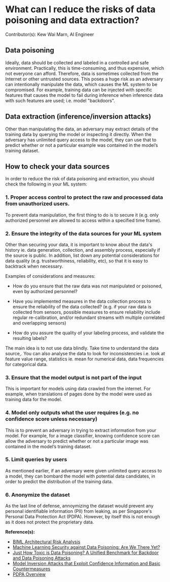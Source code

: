 # What can I reduce the risks of data poisoning and data extraction?

Contributor(s): Kew Wai Marn, AI Engineer

## Data poisoning

Ideally, data should be collected and labeled in a controlled and safe
environment. Practically, this is time-consuming, and thus expensive, which not
everyone can afford. Therefore, data is sometimes collected from the Internet or
other untrusted sources. This poses a huge risk as an adversary can
intentionally manipulate the data, which causes the ML system to be compromised.
For example, training data can be injected with specific features that causes the model to fail
during inference when inference data with such features are used; i.e. model
"backdoors".

## Data extraction (inference/inversion attacks)

Other than manipulating the data, an adversary may extract details of the
training data by querying the model or inspecting it directly. When
the adversary has unlimited query access to the model, they can use that to
predict whether or not a particular example was contained in the model’s
training dataset.

## How to check your data sources

In order to reduce the risk of data poisoning and extraction, you should check
the following in your ML system:

### 1. Proper access control to protect the raw and processed data from unauthorized users.

To prevent data manipulation, the first thing to do is to secure it (e.g. only
authorized personnel are allowed to access within a specified time frame).

### 2. Ensure the integrity of the data sources for your ML system

Other than securing your data, it is important to know about the data's history
ie. data generation, collection, and assembly process, especially if the source
is public. In addition, list down any potential considerations for data quality
(e.g. trustworthiness, reliability, etc), so that it is easy to backtrack when
necessary.

Examples of considerations and measures:

- How do you ensure that the raw data was not manipulated or poisoned, even by
authorized personnel?

- Have you implemented measures in the data collection process to ensure the
reliability of the data collected? (e.g. if your raw data is collected from
sensors, possible measures to ensure reliability include regular re-calibration,
and/or redundant streams with multiple correlated and overlapping sensors)

- How do you assure the quality of your labeling process, and validate the
resulting labels?

The main idea is to not use data blindly. Take time to understand the data
source,. You can also analyse the data to look for inconsistencies i.e. look at
feature value range, statistics ie. mean for numerical data, data frequencies
for categorical data.

### 3. Ensure that the model output is not part of the input

This is important for models using data crawled from the internet. For example,
when translations of pages done by the model were used as training data for the
model.

### 4. Model only outputs what the user requires (e.g. no confidence score unless necessary)

This is to prevent an adversary in trying to extract information from your model.
For example, for a image classifier, knowing confidence score can allow the
adversary to predict whether or not a particular image was contained in the
model’s training dataset.

### 5. Limit queries by users

As mentioned earlier, if an adversary were given unlimited query access to a
model, they can bombard the model with potential data candidates, in order to
predict the distribution of the training data.

### 6. Anonymize the dataset

As the last line of defense, annoymizing the dataset would prevent any personal
identifiable information (PII) from leaking, as per Singapore's Personal Data
Protection Act (PDPA). However, by itself this is not enough as it does not
protect the proprietary data.

__Reference(s):__

- [BIML Architectural Risk Analysis](https://berryvilleiml.com/docs/ara.pdf)
- [Machine Learning Security against Data Poisoning: Are We There Yet?](https://arxiv.org/pdf/2204.05986.pdf)
- [Just How Toxic is Data Poisoning? A Unified Benchmark for Backdoor and Data Poisoning Attacks](https://arxiv.org/pdf/2006.12557.pdf)
- [Model Inversion Attacks that Exploit Confidence Information and Basic Countermeasures](https://rist.tech.cornell.edu/papers/mi-ccs.pdf)
- [PDPA Overview](https://www.pdpc.gov.sg/Overview-of-PDPA/The-Legislation/Personal-Data-Protection-Act) 
